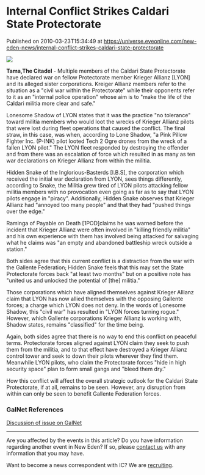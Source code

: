 # Internal Conflict Strikes Caldari State Protectorate
Published on 2010-03-23T15:34:49 at https://universe.eveonline.com/new-eden-news/internal-conflict-strikes-caldari-state-protectorate

![](http://www.eve-ic.net/media/assets/icarticlebanner.png)  
  
 **Tama,The Citadel** \- Multiple members of the Caldari State Protectorate have declared war on fellow Protectorate member Krieger Allianz [LYON] and its alleged sister corporations. Kreiger Allianz members refer to the situation as a "civil war within the Protectorate" while their opponents refer to it as an "internal police operation" whose aim is to "make the life of the Caldari militia more clear and safe."  
  
Lonesome Shadow of LYON states that it was the practice "no tolerance" toward militia members who would loot the wrecks of Krieger Allianz pilots that were lost during fleet operations that caused the conflict. The final straw, in this case, was when, according to Lone Shadow, "a Pink Pillow Fighter Inc. (P-INK) pilot looted Tech 2 Ogre drones from the wreck of a fallen LYON pilot." The LYON fleet responded by destroying the offender and from there was an escalation of force which resulted in as many as ten war declarations on Krieger Allianz from within the militia.  
  
Hidden Snake of the Inglorious-Basterds [I.B.S], the corporation which received the initial war declaration from LYON, sees things differently, according to Snake, the Militia grew tired of LYON pilots attacking fellow militia members with no provocation even going as far as to say that LYON pilots engage in "piracy". Additionally, Hidden Snake observes that Krieger Allianz had "annoyed too many people" and that they had "pushed things over the edge."  
  
Raminga of Payable on Death [1POD]claims he was warned before the incident that Krieger Allianz were often involved in "killing friendly militia" and his own experience with them has involved being attacked for salvaging what he claims was "an empty and abandoned battleship wreck outside a station."  
  
Both sides agree that this current conflict is a distraction from the war with the Gallente Federation; Hidden Snake feels that this may set the State Protectorate forces back "at least two months" but on a positive note has "united us and unlocked the potential of [the] militia."  
  
Those corporations which have aligned themselves against Krieger Allianz claim that LYON has now allied themselves with the opposing Gallente forces; a charge which LYON does not deny. In the words of Lonesome Shadow, this "civil war" has resulted in "LYON forces turning rogue." However, which Gallente corporations Krieger Allianz is working with, Shadow states, remains "classified" for the time being.  
  
Again, both sides agree that there is no way to end this conflict on peaceful terms. Protectorate forces aligned against LYON claim they seek to push them from the militia, and to that effect have destroyed a Krieger Allianz control tower and seek to down their pilots wherever they find them. Meanwhile LYON pilots, who claim the Protectorate forces "hide in high security space" plan to form small gangs and "bleed them dry."  
  
How this conflict will affect the overall strategic outlook for the Caldari State Protectorate, if at all, remains to be seen. However, any disruption from within can only be seen to benefit Gallente Federation forces.

### GalNet References

[Discussion of issue on GalNet](http://www.eveonline.com/ingameboard.asp?a=topic&threadID=1280215)

* * *

Are you affected by the events in this article? Do you have information regarding another event in New Eden? If so, please [contact us](http://www.eveonline.com/news.asp?a=submitrp) with any information that you may have.  
  
Want to become a news correspondent with IC? We are [recruiting](http://www.eveonline.com/isd.asp).
